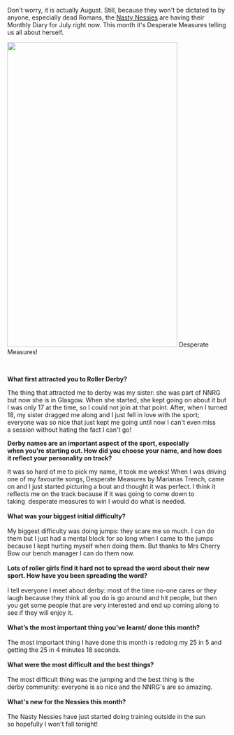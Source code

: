 <html><body><p>Don't worry, it is actually August. Still, because they won't be dictated to by anyone, especially dead Romans, the <a href="nastynessiesrollergirls.wordpress.com">Nasty Nessies</a> are having their Monthly Diary for July right now. This month it's Desperate Measures telling us all about herself.

<a href="http://scottishrollerderbyblog.com/2012/08/551796_3842887804958_1321151135_n.jpg"><img class="size-full wp-image-1587" title="Desperate Measures" src="http://scottishrollerderbyblog.com/2012/08/551796_3842887804958_1321151135_n.jpg" alt="" width="389" height="698"></a> Desperate Measures!

 

<strong>What first attracted you to Roller Derby?</strong>

The thing that attracted me to derby was my sister: she was part of NNRG but now she is in Glasgow. When she started, she kept going on about it but I was only 17 at the time, so I could not join at that point. After, when I turned 18, my sister dragged me along and I just fell in love with the sport; everyone was so nice that just kept me going until now I can't even miss a session without hating the fact I can't go!

<strong>Derby names are an important aspect of the sport, especially when you're starting out. How did you choose your name, and how does it reflect your personality on track?</strong>

</p><div>It was so hard of me to pick my name, it took me weeks! When I was driving one of my favourite songs, Desperate Measures by Marianas Trench, came on and I just started picturing a bout and thought it was perfect. I think it reflects me on the track because if it was going to come down to taking  desperate measures to win I would do what is needed.<br><br>
</div>
<div></div>
<div><strong>What was your biggest initial difficulty?<br><br>
</strong>
</div>
<div></div>
<div>My biggest difficulty was doing jumps: they scare me so much. I can do them but I just had a mental block for so long when I came to the jumps because I kept hurting myself when doing them. But thanks to Mrs Cherry Bow our bench manager I can do them now.<br><br>
</div>
<div></div>
<div><strong>Lots of roller girls find it hard not to spread the word about their new sport. How have you been spreading the word?<br><br></strong></div>
<div></div>
<div>I tell everyone I meet about derby: most of the time no-one cares or they laugh because they think all you do is go around and hit people, but then you get some people that are very interested and end up coming along to see if they will enjoy it.<br><br></div>
<div></div>
<div><strong>What’s the most important thing you’ve learnt/ done this month?<br><br></strong></div>
<div></div>
<div>The most important thing I have done this month is redoing my 25 in 5 and getting the 25 in 4 minutes 18 seconds.<br><br></div>
<div></div>
<div><strong>What were the most difficult and the best things?<br><br></strong></div>
<div></div>
<div>The most difficult thing was the jumping and the best thing is the derby community: everyone is so nice and the NNRG's are so amazing.<br><br></div>
<div></div>
<div><strong>What's new for the Nessies this month?<br><br></strong></div>
<div></div>
<div>The Nasty Nessies have just started doing training outside in the sun so hopefully I won't fall tonight!<br><br></div>
<div></div></body></html>
